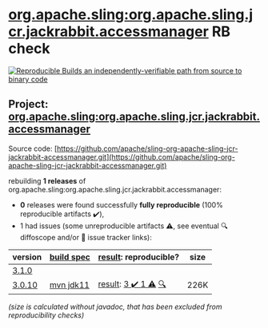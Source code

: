 [org.apache.sling:org.apache.sling.jcr.jackrabbit.accessmanager](https://search.maven.org/artifact/org.apache.sling/org.apache.sling.jcr.jackrabbit.accessmanager/) RB check
=======

[![Reproducible Builds](https://reproducible-builds.org/images/logos/rb.svg) an independently-verifiable path from source to binary code](https://reproducible-builds.org/)

## Project: [org.apache.sling:org.apache.sling.jcr.jackrabbit.accessmanager](https://search.maven.org/artifact/org.apache.sling/org.apache.sling.jcr.jackrabbit.accessmanager/)

Source code: [https://github.com/apache/sling-org-apache-sling-jcr-jackrabbit-accessmanager.git](https://github.com/apache/sling-org-apache-sling-jcr-jackrabbit-accessmanager.git)

rebuilding **1 releases** of org.apache.sling:org.apache.sling.jcr.jackrabbit.accessmanager:
- **0** releases were found successfully **fully reproducible** (100% reproducible artifacts :heavy_check_mark:),
- 1 had issues (some unreproducible artifacts :warning:, see eventual :mag: diffoscope and/or :memo: issue tracker links):

| version | [build spec](/BUILDSPEC.md) | [result](https://reproducible-builds.org/docs/jvm/): reproducible? | size |
| -- | --------- | ------ | -- |
| [3.1.0](https://search.maven.org/artifact/org.apache.sling/org.apache.sling.jcr.jackrabbit.accessmanager/3.1.0/pom) | | | |
| [3.0.10](https://search.maven.org/artifact/org.apache.sling/org.apache.sling.jcr.jackrabbit.accessmanager/3.0.10/pom) | [mvn jdk11](org.apache.sling.jcr.jackrabbit.accessmanager-3.0.10.buildspec) | [result](org.apache.sling.jcr.jackrabbit.accessmanager-3.0.10.buildinfo): [3 :heavy_check_mark:  1 :warning:](org.apache.sling.jcr.jackrabbit.accessmanager-3.0.10.buildcompare) [:mag:](org.apache.sling.jcr.jackrabbit.accessmanager-3.0.10.diffoscope) | 226K |

<i>(size is calculated without javadoc, that has been excluded from reproducibility checks)</i>
